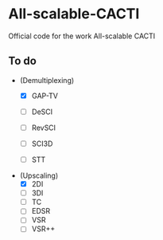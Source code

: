 # All-scalable-CACTI
Official code for the work All-scalable CACTI



## To do
- \(Demultiplexing)
	- [x] GAP-TV
	- [ ] DeSCI
	- [ ] RevSCI
	- [ ] SCI3D
    - [ ] STT


- \(Upscaling)
	- [x] 2DI
	- [ ] 3DI
	- [ ] TC
	- [ ] EDSR
    - [ ] VSR
    - [ ] VSR++
